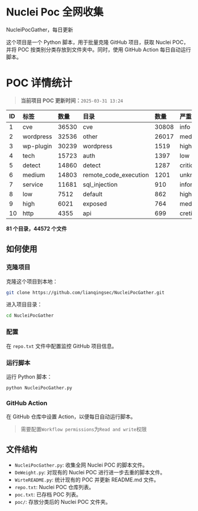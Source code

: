 # Nuclei Poc 全网收集
NucleiPocGather，每日更新

这个项目是一个 Python 脚本，用于批量克隆 GitHub 项目，获取 Nuclei POC，并将 POC 按类别分类存放到文件夹中。同时，使用 GitHub Action 每日自动运行脚本。
# POC 详情统计

> **当前项目 POC 更新时间：**`2025-03-31 13:24`

| ID | 标签      | 数量 | 目录       | 数量 | 严重性   | 数量 |
|:---| :-------- | :--- | :--------- | :--- | :------- | :--- |
| 1 | cve | 36530 | cve | 30808 | info | 21632 |
| 2 | wordpress | 32536 | other | 26017 | medium | 20880 |
| 3 | wp-plugin | 30239 | wordpress | 1519 | high | 13238 |
| 4 | tech | 15723 | auth | 1397 | low | 8920 |
| 5 | detect | 14860 | detect | 1287 | critical | 6960 |
| 6 | medium | 14803 | remote_code_execution | 1201 | unknown | 90 |
| 7 | service | 11681 | sql_injection | 910 | informative | 16 |
| 8 | low | 7512 | default | 862 | hight | 16 |
| 9 | high | 6021 | exposed | 764 | meduim | 5 |
| 10 | http | 4355 | api | 699 | cretical | 2 |

**81 个目录，44572 个文件**
## 如何使用

### 克隆项目

克隆这个项目到本地：

```bash
git clone https://github.com/lianqingsec/NucleiPocGather.git
```

进入项目目录：

```bash
cd NucleiPocGather
```

### 配置

在 `repo.txt` 文件中配置监控 GitHub 项目信息。

### 运行脚本

运行 Python 脚本：

```bash
python NucleiPocGather.py
```

### GitHub Action

在 GitHub 仓库中设置 Action，以便每日自动运行脚本。

> 需要配置`Workflow permissions`为`Read and write`权限

## 文件结构

- `NucleiPocGather.py`: 收集全网 Nuclei POC 的脚本文件。
- `DeWeight.py`: 对现有的 Nuclei POC 进行进一步去重的脚本文件。
- `WirteREADME.py`: 统计现有的 POC 并更新 README.md 文件。
- `repo.txt`: Nuclei POC 仓库列表。
- `poc.txt`: 已存档 POC 列表。
- `poc/`: 存放分类后的 Nuclei POC 文件夹。

